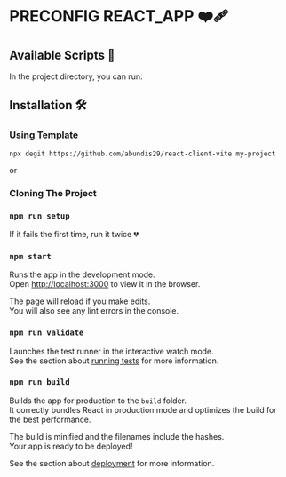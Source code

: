 # PRECONFIG REACT_APP ❤️‍🩹

## Available Scripts 📝

In the project directory, you can run:

## Installation 🛠

### Using Template

 `npx degit https://github.com/abundis29/react-client-vite my-project`

or

### Cloning The Project

### `npm run setup`

If it fails the first time, run it twice 💔

### `npm start`

Runs the app in the development mode.\
Open [http://localhost:3000](http://localhost:3000) to view it in the browser.

The page will reload if you make edits.\
You will also see any lint errors in the console.

### `npm run validate`

Launches the test runner in the interactive watch mode.\
See the section about [running tests](https://facebook.github.io/create-react-app/docs/running-tests) for more information.

### `npm run build`

Builds the app for production to the `build` folder.\
It correctly bundles React in production mode and optimizes the build for the best performance.

The build is minified and the filenames include the hashes.\
Your app is ready to be deployed!

See the section about [deployment](https://facebook.github.io/create-react-app/docs/deployment) for more information.
